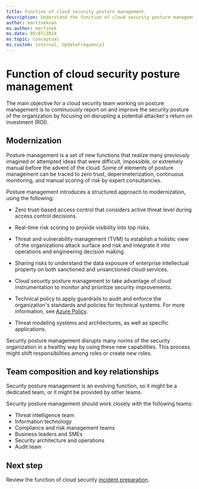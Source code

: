 ```yaml
---
title: Function of cloud security posture management
description: Understand the function of cloud security posture management.
author: martinekuan
ms.author: martinek
ms.date: 05/07/2024
ms.topic: conceptual
ms.custom: internal, UpdateFrequency3
---
```


# Function of cloud security posture management

The main objective for a cloud security team working on posture management is to continuously report on and improve the security posture of the organization by focusing on disrupting a potential attacker's return on investment (ROI).

## Modernization

Posture management is a set of new functions that realize many previously imagined or attempted ideas that were difficult, impossible, or extremely manual before the advent of the cloud. Some of elements of posture management can be traced to zero trust, deperimeterization, continuous monitoring, and manual scoring of risk by expert consultancies.

Posture management introduces a structured approach to modernization, using the following:

- Zero trust-based access control that considers active threat level during access control decisions.

- Real-time risk scoring to provide visibility into top risks.

- Threat and vulnerability management (TVM) to establish a holistic view of the organizations attack surface and risk and integrate it into operations and engineering decision making.

- Sharing risks to understand the data exposure of enterprise intellectual property on both sanctioned and unsanctioned cloud services.

- Cloud security posture management to take advantage of cloud instrumentation to monitor and prioritize security improvements.

- Technical policy to apply guardrails to audit and enforce the organization's standards and policies for technical systems. For more information, see [Azure Policy](/azure/governance/policy/overview).

- Threat modeling systems and architectures, as well as specific applications.

Security posture management disrupts many norms of the security organization in a healthy way by using these new capabilities. This process might shift responsibilities among roles or create new roles.

## Team composition and key relationships

Security posture management is an evolving function, so it might be a dedicated team, or it might be provided by other teams.

Security posture management should work closely with the following teams:

- Threat intelligence team
- Information technology
- Compliance and risk management teams
- Business leaders and SMEs
- Security architecture and operations
- Audit team

## Next step

Review the function of cloud security [incident preparation](./cloud-security-incident-preparation.md).
